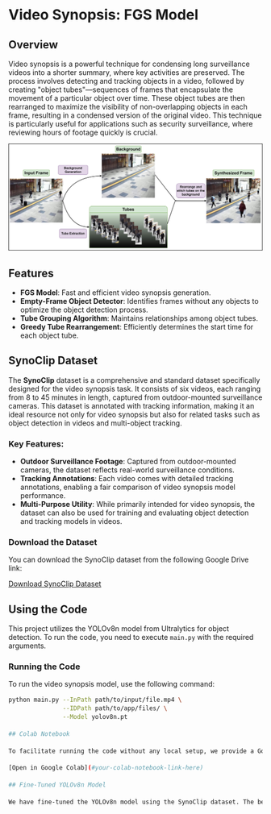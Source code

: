 # Video Synopsis: FGS Model

## Overview
Video synopsis is a powerful technique for condensing long surveillance videos into a shorter summary, where key activities are preserved. The process involves detecting and tracking objects in a video, followed by creating "object tubes"—sequences of frames that encapsulate the movement of a particular object over time. These object tubes are then rearranged to maximize the visibility of non-overlapping objects in each frame, resulting in a condensed version of the original video. This technique is particularly useful for applications such as security surveillance, where reviewing hours of footage quickly is crucial.

![Video Synopsis Framework](Synopsis_Framework.jpg)

## Features
- **FGS Model**: Fast and efficient video synopsis generation.
- **Empty-Frame Object Detector**: Identifies frames without any objects to optimize the object detection process.
- **Tube Grouping Algorithm**: Maintains relationships among object tubes.
- **Greedy Tube Rearrangement**: Efficiently determines the start time for each object tube.

## SynoClip Dataset
The **SynoClip** dataset is a comprehensive and standard dataset specifically designed for the video synopsis task. It consists of six videos, each ranging from 8 to 45 minutes in length, captured from outdoor-mounted surveillance cameras. This dataset is annotated with tracking information, making it an ideal resource not only for video synopsis but also for related tasks such as object detection in videos and multi-object tracking.

### Key Features:
- **Outdoor Surveillance Footage**: Captured from outdoor-mounted cameras, the dataset reflects real-world surveillance conditions.
- **Tracking Annotations**: Each video comes with detailed tracking annotations, enabling a fair comparison of video synopsis model performance.
- **Multi-Purpose Utility**: While primarily intended for video synopsis, the dataset can also be used for training and evaluating object detection and tracking models in videos.


### Download the Dataset
You can download the SynoClip dataset from the following Google Drive link:

[Download SynoClip Dataset](#your-google-drive-link-here)

## Using the Code

This project utilizes the YOLOv8n model from Ultralytics for object detection. To run the code, you need to execute `main.py` with the required arguments.

### Running the Code
To run the video synopsis model, use the following command:

```bash
python main.py --InPath path/to/input/file.mp4 \
               --IDPath path/to/app/files/ \
               --Model yolov8n.pt

## Colab Notebook  

To facilitate running the code without any local setup, we provide a Google Colab notebook. You can access it via the link below:  

[Open in Google Colab](#your-colab-notebook-link-here)  

## Fine-Tuned YOLOv8n Model  

We have fine-tuned the YOLOv8n model using the SynoClip dataset. The best model weights, labeled as `best.pt`, are included in this repository. To utilize these weights, specify the `--Model` argument in your command.



